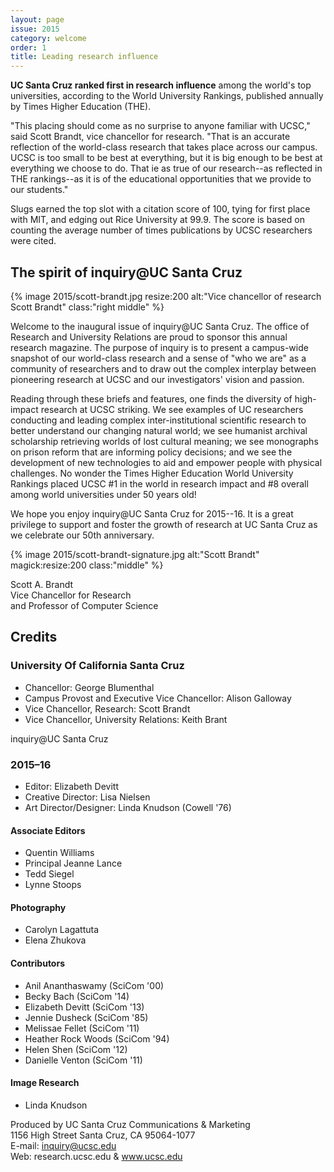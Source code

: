 ```yaml
---
layout: page
issue: 2015
category: welcome
order: 1
title: Leading research influence
---
```

**UC Santa Cruz ranked first in research influence** among the world's top universities, according to the World University Rankings, published annually by Times Higher Education (THE).

"This placing should come as no surprise to anyone familiar with UCSC," said Scott Brandt, vice chancellor for research. "That is an accurate reflection of the world-class research that takes place across our campus. UCSC is too small to be best at everything, but it is big enough to be best at everything we choose to do. That ie as true of our research--as reflected in THE rankings--as it is of the educational opportunities that we provide to our students."

Slugs earned the top slot with a citation score of 100, tying for first place with MIT, and edging out Rice University at 99.9. The score is based on counting the average number of times publications by UCSC researchers were cited.


## The spirit of inquiry@UC Santa Cruz

{% image 2015/scott-brandt.jpg resize:200 alt:"Vice chancellor of research Scott Brandt" class:"right middle" %}

Welcome to the inaugural issue of inquiry@UC Santa Cruz. The office of Research and University Relations are proud to sponsor this annual research magazine. The purpose of inquiry is to present a campus-wide snapshot of our world-class research and a sense of "who we are" as a community of researchers and to draw out the complex interplay between pioneering research at
UCSC and our investigators' vision and passion.

Reading through these briefs and features, one finds the diversity of high-impact research at UCSC striking. We see examples of UC researchers conducting and leading complex inter-institutional scientific research to better understand our changing natural world; we see humanist archival scholarship retrieving worlds of lost cultural meaning; we see monographs
on prison reform that are informing policy decisions; and we see the development of new technologies to aid and empower people with physical challenges. No wonder the Times Higher Education World University Rankings placed UCSC #1 in the world in research impact and #8 overall among world universities under 50 years old!

We hope you enjoy inquiry@UC Santa Cruz for 2015--16. It is a great privilege to support and foster the growth of research at UC Santa Cruz as we celebrate our 50th anniversary.

{% image 2015/scott-brandt-signature.jpg alt:"Scott Brandt" magick:resize:200 class:"middle" %}

Scott A. Brandt  
Vice Chancellor for Research  
and Professor of Computer Science


## Credits

### University Of California Santa Cruz

- Chancellor: George Blumenthal
- Campus Provost and Executive Vice Chancellor: Alison Galloway
- Vice Chancellor, Research: Scott Brandt
- Vice Chancellor, University Relations: Keith Brant

inquiry@UC Santa Cruz

### 2015–16
- Editor: Elizabeth Devitt
- Creative Director: Lisa Nielsen
- Art Director/Designer: Linda Knudson (Cowell '76)

#### Associate Editors
- Quentin Williams
- Principal Jeanne Lance
- Tedd Siegel
- Lynne Stoops

#### Photography
- Carolyn Lagattuta
- Elena Zhukova

#### Contributors
- Anil Ananthaswamy (SciCom '00)
- Becky Bach (SciCom '14)
- Elizabeth Devitt (SciCom '13)
- Jennie Dusheck (SciCom '85)
- Melissae Fellet (SciCom '11)
- Heather Rock Woods (SciCom '94)
- Helen Shen (SciCom '12)
- Danielle Venton (SciCom '11)

#### Image Research
- Linda Knudson

Produced by UC Santa Cruz Communications & Marketing  
1156 High Street
Santa Cruz, CA 95064-1077  
E-mail: inquiry@ucsc.edu  
Web: research.ucsc.edu & www.ucsc.edu